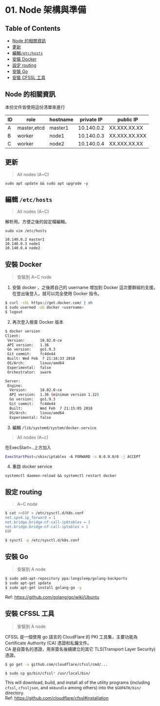 # 01. Node 架構與準備

## Table of Contents
- [Node 的相關資訊](#node-%E7%9A%84%E7%9B%B8%E9%97%9C%E8%B3%87%E8%A8%8A)
- [更新]()
- [編輯`/etc/hosts`]()
- [安裝 Docker](#%E5%AE%89%E8%A3%9D-docker)
- [設定 routing]()
- [安裝 Go](#%E5%AE%89%E8%A3%9D-go)
- [安裝 CFSSL 工具]()

## Node 的相關資訊
本份文件皆使用這份清單來進行

| ID | role | hostname | private IP | public IP |
| --- | --- | --- | --- | --- |
| A | master,etcd | master1 | 10.140.0.2 | XX.XXX.XX.XX |
| B | worker | node1 | 10.140.0.3 | XX.XXX.XX.XXX |
| C | worker | node2 | 10.140.0.4 | XX.XXX.XX.XX |

## 更新
> All nodes (A~C)
```
sudo apt update && sudo apt upgrade -y
```

## 編輯 `/etc/hosts`
> All nodes (A~C)

解析用。方便之後的設定檔編輯。
```
sudo vim /etc/hosts
```
```
10.140.0.2 master1
10.140.0.3 node1
10.140.0.4 node2
```

## 安裝 Docker

> 安裝到 A~C node

1. 安裝 docker ，之後將自己的 username 增加到 Docker 這次要群組的支援。在登出後登入，就可以完全使用 Docker 指令。
```sh
$ curl -sSL https://get.docker.com/ | sh
$ sudo usermod -aG docker <username>
$ logout
```

2. 再次登入檢查 Docker 版本

```sh
$ docker version
Client:
 Version:       18.02.0-ce
 API version:   1.36
 Go version:    go1.9.3
 Git commit:    fc4de44
 Built: Wed Feb  7 21:16:33 2018
 OS/Arch:       linux/amd64
 Experimental:  false
 Orchestrator:  swarm

Server:
 Engine:
  Version:      18.02.0-ce
  API version:  1.36 (minimum version 1.12)
  Go version:   go1.9.3
  Git commit:   fc4de44
  Built:        Wed Feb  7 21:15:05 2018
  OS/Arch:      linux/amd64
  Experimental: false
```

3. 編輯 `/lib/systemd/system/docker.service`
> All nodes (A~c)

在ExecStart=..上方加入
```sh
ExecStartPost=/sbin/iptables -A FORWARD -s 0.0.0.0/0 -j ACCEPT
```

4. 重啟 docker service
```
systemctl daemon-reload && systemctl restart docker
```

## 設定 routing

> A~C node

```sh
$ cat <<EOF > /etc/sysctl.d/k8s.conf
net.ipv4.ip_forward = 1
net.bridge.bridge-nf-call-ip6tables = 1
net.bridge.bridge-nf-call-iptables = 1
EOF

$ sysctl -p /etc/sysctl.d/k8s.conf
```

## 安裝 Go

> 安裝到 A node

```sh
$ sudo add-apt-repository ppa:longsleep/golang-backports
$ sudo apt-get update
$ sudo apt-get install golang-go -y
```
Ref: https://github.com/golang/go/wiki/Ubuntu

## 安裝 CFSSL 工具

> 安裝到 A node

CFSSL 是一個使用 go 語言的 CloudFlare 的 PKI 工具集，主要功能為 Certificate Authority (CA) 憑證和私鑰文件。  
CA 是自簽名的憑證，用來簽名後續建立的其它 TLS(Transport Layer Security) 憑證。  

```sh
$ go get -u github.com/cloudflare/cfssl/cmd/...

$ sudo cp go/bin/cfssl* /usr/local/bin/
```

This will download, build, and install all of the utility programs (including `cfssl`, `cfssljson`, and `mkbundle` among others) into the `$GOPATH/bin/` directory.  
Ref: https://github.com/cloudflare/cfssl#installation  

